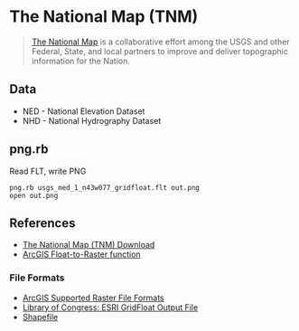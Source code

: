 # The National Map (TNM)

> [The National Map](https://nationalmap.gov/) is a collaborative effort among
> the USGS and other Federal, State, and local partners to improve and deliver
> topographic information for the Nation.

## Data

- NED - National Elevation Dataset
- NHD - National Hydrography Dataset

## png.rb

Read FLT, write PNG

```
png.rb usgs_ned_1_n43w077_gridfloat.flt out.png
open out.png
```

## References

- [The National Map (TNM)
  Download](https://viewer.nationalmap.gov/basic)
- [ArcGIS Float-to-Raster
  function](http://desktop.arcgis.com/en/arcmap/10.3/tools/conversion-toolbox/float-to-raster.htm)

### File Formats

- [ArcGIS Supported Raster File
  Formats](http://pro.arcgis.com/en/pro-app/help/data/imagery/supported-raster-dataset-file-formats.htm)
- [Library of Congress: ESRI GridFloat Output
  File](https://www.loc.gov/preservation/digital/formats/fdd/fdd000422.shtml)
- [Shapefile](https://en.wikipedia.org/wiki/Shapefile)
